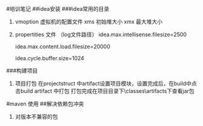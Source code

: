 #培训笔记
##idea安装
###idea常用的目录
1. vmoption 虚拟机的配置文件
	xms 初始堆大小
	xmx 最大堆大小
2. propertities 文件
	（log文件路径）
	idea.max.intellisense.filesize=2500

	idea.max.content.load.filesize=20000

	idea.cycle.buffer.size=1024


###构建项目
1. 项目打包
	在projectstruct 中artifact设置项目模块，设置完成后，在build中点击build artifact 中打包
	打包完成在项目目录下\classes\artifacts下查看jar包
	
#maven 使用
##解决依赖包冲突
1. 对版本不兼容的包<exco>